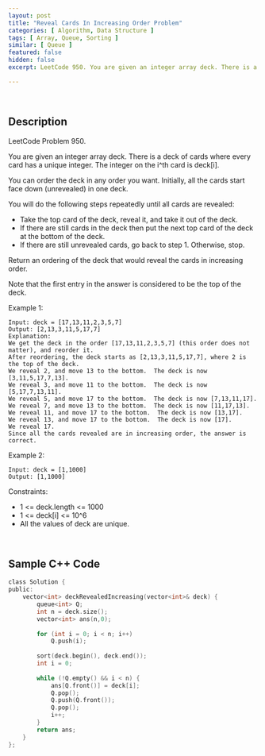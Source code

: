 ```yaml
---
layout: post
title: "Reveal Cards In Increasing Order Problem"
categories: [ Algorithm, Data Structure ]
tags: [ Array, Queue, Sorting ]
similar: [ Queue ]
featured: false
hidden: false
excerpt: LeetCode 950. You are given an integer array deck. There is a deck of cards where every card has a unique integer. The integer on the i^th card is deck[i].

---
```


<br />

## Description

LeetCode Problem 950.

You are given an integer array deck. There is a deck of cards where every card has a unique integer. The integer on the i^th card is deck[i].

You can order the deck in any order you want. Initially, all the cards start face down (unrevealed) in one deck.

You will do the following steps repeatedly until all cards are revealed:
* Take the top card of the deck, reveal it, and take it out of the deck.
* If there are still cards in the deck then put the next top card of the deck at the bottom of the deck.
* If there are still unrevealed cards, go back to step 1. Otherwise, stop.

Return an ordering of the deck that would reveal the cards in increasing order.

Note that the first entry in the answer is considered to be the top of the deck.

Example 1:
```
Input: deck = [17,13,11,2,3,5,7]
Output: [2,13,3,11,5,17,7]
Explanation: 
We get the deck in the order [17,13,11,2,3,5,7] (this order does not matter), and reorder it.
After reordering, the deck starts as [2,13,3,11,5,17,7], where 2 is the top of the deck.
We reveal 2, and move 13 to the bottom.  The deck is now [3,11,5,17,7,13].
We reveal 3, and move 11 to the bottom.  The deck is now [5,17,7,13,11].
We reveal 5, and move 17 to the bottom.  The deck is now [7,13,11,17].
We reveal 7, and move 13 to the bottom.  The deck is now [11,17,13].
We reveal 11, and move 17 to the bottom.  The deck is now [13,17].
We reveal 13, and move 17 to the bottom.  The deck is now [17].
We reveal 17.
Since all the cards revealed are in increasing order, the answer is correct.
```

Example 2:
```
Input: deck = [1,1000]
Output: [1,1000]
```

Constraints:
* 1 <= deck.length <= 1000
* 1 <= deck[i] <= 10^6
* All the values of deck are unique.

<br />

## Sample C++ Code


```c
class Solution {
public:
    vector<int> deckRevealedIncreasing(vector<int>& deck) {
        queue<int> Q;
        int n = deck.size();
        vector<int> ans(n,0);
        
        for (int i = 0; i < n; i++)
            Q.push(i);
        
        sort(deck.begin(), deck.end());
        int i = 0;
        
        while (!Q.empty() && i < n) {
            ans[Q.front()] = deck[i];
            Q.pop();
            Q.push(Q.front());
            Q.pop();
            i++;
        }
        return ans;
    }
};
```


